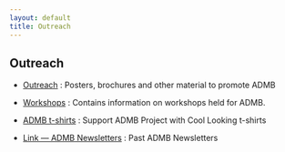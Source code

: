 ```yaml
---
layout: default
title: Outreach
---
```


Outreach
--------

* [Outreach](outreach/)
: Posters, brochures and other material to promote ADMB

* [Workshops](workshops/)
: Contains information on workshops held for ADMB.

* [ADMB t-shirts](admb-t-shirts/)
: Support ADMB Project with Cool Looking t-shirts

* [Link &mdash; ADMB Newsletters](http://admb-foundation.org/?page_id=39)
: Past ADMB Newsletters
